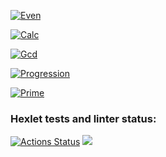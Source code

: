 [![Even](https://asciinema.org/a/BSd3IXz5hU0kd5mjzhxbD8v5n.svg)](https://asciinema.org/a/BSd3IXz5hU0kd5mjzhxbD8v5n)

[![Calc](https://asciinema.org/a/Fe13jkZ13VjbscncxEWPnuwW3.svg)](https://asciinema.org/a/Fe13jkZ13VjbscncxEWPnuwW3)

[![Gcd](https://asciinema.org/a/GOCesYntJVlMv5qBdt0TJL5iq.svg)](https://asciinema.org/a/GOCesYntJVlMv5qBdt0TJL5iq)

[![Progression](https://asciinema.org/a/l2IpfbgZYfkugNFdHUbO40Xn9.svg)](https://asciinema.org/a/l2IpfbgZYfkugNFdHUbO40Xn9)

[![Prime](https://asciinema.org/a/vCpypfUofgq6ylShyh6RwDYDb.svg)](https://asciinema.org/a/vCpypfUofgq6ylShyh6RwDYDb)

### Hexlet tests and linter status:

[![Actions Status](https://github.com/StenidoS/php-project-lvl1/workflows/hexlet-check/badge.svg)](https://github.com/StenidoS/php-project-lvl1/actions)
<a href="https://codeclimate.com/github/StenidoS/php-project-lvl1/maintainability"><img src="https://api.codeclimate.com/v1/badges/789d2a00b81e2db0900d/maintainability" /></a>
